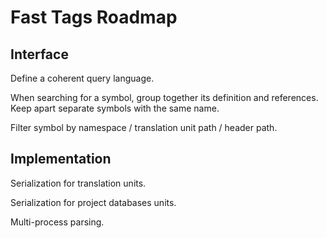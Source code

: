 Fast Tags Roadmap
=================

Interface
---------

Define a coherent query language.

When searching for a symbol, group together its definition and references. Keep
apart separate symbols with the same name.

Filter symbol by namespace / translation unit path / header path.

Implementation
--------------

Serialization for translation units.

Serialization for project databases units.

Multi-process parsing.
